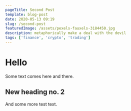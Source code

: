 ```yaml
---
pageTitle: Second Post
template: blog-post
date: 2020-05-13 09:19
slug: /second-post
featuredImage: /assets/pexels-fauxels-3184450.jpg
description: metaphorically make a deal with the devil
tags: ['finance', 'crypto', 'trading']
---
```


# Hello

Some text comes here and there.

## New heading no. 2

And some more test text.